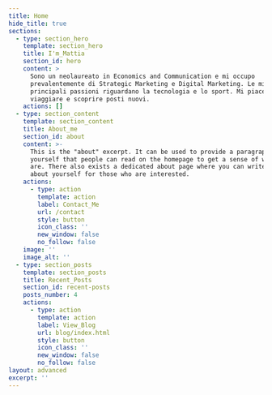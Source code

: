 ```yaml
---
title: Home
hide_title: true
sections:
  - type: section_hero
    template: section_hero
    title: I'm_Mattia
    section_id: hero
    content: >
      Sono un neolaureato in Economics and Communication e mi occupo
      prevalentemente di Strategic Marketing e Digital Marketing. Le mie
      principali passioni riguardano la tecnologia e lo sport. Mi piace
      viaggiare e scoprire posti nuovi.
    actions: []
  - type: section_content
    template: section_content
    title: About_me
    section_id: about
    content: >-
      This is the "about" excerpt. It can be used to provide a paragraph about
      yourself that people can read on the homepage to get a sense of who you
      are. There also exists a dedicated about page where you can write more
      about yourself for those who are interested.
    actions:
      - type: action
        template: action
        label: Contact_Me
        url: /contact
        style: button
        icon_class: ''
        new_window: false
        no_follow: false
    image: ''
    image_alt: ''
  - type: section_posts
    template: section_posts
    title: Recent_Posts
    section_id: recent-posts
    posts_number: 4
    actions:
      - type: action
        template: action
        label: View_Blog
        url: blog/index.html
        style: button
        icon_class: ''
        new_window: false
        no_follow: false
layout: advanced
excerpt: ''
---
```

